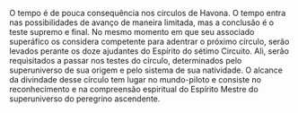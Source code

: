 ﻿O tempo é de pouca consequência nos círculos de Havona. O tempo entra nas possibilidades de avanço de maneira limitada, mas a conclusão é o teste supremo e final. No mesmo momento em que seu associado superáfico os considera competente para adentrar o próximo círculo, serão levados perante os doze ajudantes do Espírito do sétimo Circuito. Ali, serão requisitados a passar nos testes do círculo, determinados pelo superuniverso de sua origem e pelo sistema de sua natividade. O alcance da divindade desse círculo tem lugar no mundo-piloto e consiste no reconhecimento e na compreensão espiritual do Espírito Mestre do superuniverso do peregrino ascendente.